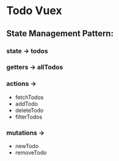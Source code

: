 # Todo Vuex


## State Management Pattern:

### state -> todos

### getters -> allTodos

### actions -> 
  - fetchTodos
  - addTodo
  - deleteTodo
  - filterTodos
 
### mutations ->
  - newTodo
  - removeTodo
  
    
